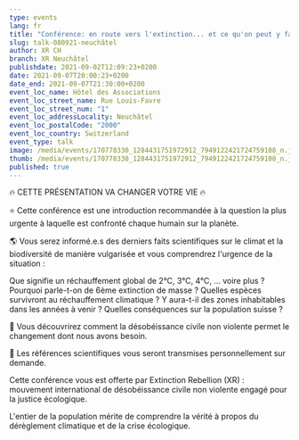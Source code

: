 ```yaml
---
type: events
lang: fr
title: "Conférence: en route vers l'extinction... et ce qu'on peut y faire"
slug: talk-080921-neuchâtel
author: XR CH
branch: XR Neuchâtel
publishdate: 2021-09-02T12:09:23+0200
date: 2021-09-07T20:00:23+0200
date_end: 2021-09-07T21:30:00+0200
event_loc_name: Hôtel des Associations
event_loc_street_name: Rue Louis-Favre
event_loc_street_num: "1"
event_loc_addressLocality: Neuchâtel
event_loc_postalCode: "2000"
event_loc_country: Switzerland
event_type: talk
image: /media/events/170778330_1284431751972912_7949122421724759108_n.jpg
thumb: /media/events/170778330_1284431751972912_7949122421724759108_n.jpg
published: true
---
```

🔥 CETTE PRÉSENTATION VA CHANGER VOTRE VIE 🔥 

⭐ Cette conférence est une introduction recommandée à la question la plus urgente à laquelle est confronté chaque humain sur la planète. 

🌎 Vous serez informé.e.s des derniers faits scientifiques sur le climat et la biodiversité de manière vulgarisée et vous comprendrez l'urgence de la situation :

Que signifie un réchauffement global de 2°C, 3°C, 4°C, … voire plus ? Pourquoi parle-t-on de 6ème extinction de masse ? Quelles espèces survivront au réchauffement climatique ? Y aura-t-il des zones inhabitables dans les années à venir ? Quelles conséquences sur la population suisse ?

🌳 Vous découvrirez comment la désobéissance civile non violente permet le changement dont nous avons besoin.

📃 Les références scientifiques vous seront transmises personnellement sur demande.

Cette conférence vous est offerte par Extinction Rebellion (XR) : mouvement international de désobéissance civile non violente engagé pour la justice écologique.

L'entier de la population mérite de comprendre la vérité à propos du dérèglement climatique et de la crise écologique.